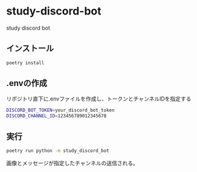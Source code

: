 # study-discord-bot

study discord bot

## インストール

~~~bash
poetry install
~~~

## .envの作成

リポジトリ直下に.envファイルを作成し、トークンとチャンネルIDを指定する

~~~bash
DISCORD_BOT_TOKEN=your_discord_bot_token
DISCORD_CHANNEL_ID=123456789012345678
~~~

## 実行

~~~bash
poetry run python -m study_discord_bot
~~~

画像とメッセージが指定したチャンネルの送信される。
